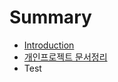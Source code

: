 # Summary

* [Introduction](README.md)
* [개인프로젝트 문서정리](ac1c-c778-d504-b85c-c81d-d2b8-bb38-c11c-c815-b9ac.md)
* Test

